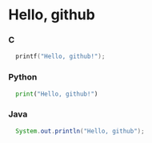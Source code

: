 Hello, github
============

### C
```c
  printf("Hello, github!");
```

### Python
```python
  print("Hello, github!")
```

### Java
```java
  System.out.println("Hello, github");
```

